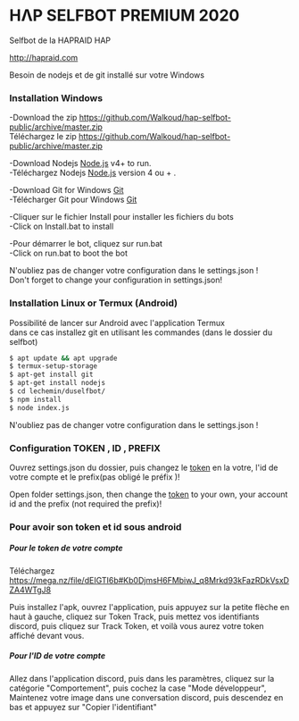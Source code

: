# HΛP SELFBOT PREMIUM 2020
Selfbot de la HAPRAID HAP

http://hapraid.com

Besoin de nodejs et de git installé sur votre Windows



### Installation Windows
-Download the zip https://github.com/Walkoud/hap-selfbot-public/archive/master.zip <br/>
Téléchargez le zip https://github.com/Walkoud/hap-selfbot-public/archive/master.zip <br/>

-Download Nodejs [Node.js](https://nodejs.org/) v4+ to run. <br/>
-Téléchargez Nodejs  [Node.js](https://nodejs.org/) version 4 ou + .

-Download Git for Windows [Git](https://git-scm.com/download/win) <br/>
-Télécharger Git pour Windows [Git](https://git-scm.com/download/win) 

-Cliquer sur le fichier Install pour installer les fichiers du bots <br/>
-Click on Install.bat to install <br/>

-Pour démarrer le bot, cliquez sur run.bat <br/>
-Click on run.bat to boot the bot <br/>

N'oubliez pas de changer votre configuration dans le settings.json !<br/>
Don't forget to change your configuration in settings.json!

### Installation Linux or Termux (Android)
Possibilité de lancer sur Android avec l'application Termux <br/>
dans ce cas installez git en utilisant les commandes (dans le dossier du selfbot)
```sh
$ apt update && apt upgrade
$ termux-setup-storage
$ apt-get install git
$ apt-get install nodejs
$ cd lechemin/duselfbot/
$ npm install
$ node index.js
```
N'oubliez pas de changer votre configuration dans le settings.json !


### Configuration TOKEN , ID , PREFIX

Ouvrez settings.json du dossier, puis changez le [token](https://youtu.be/2GBOYptubk4) en la votre, l'id de votre compte et le prefix(pas obligé le préfix )! <br/>

Open folder settings.json, then change the [token](https://youtu.be/2GBOYptubk4) to your own, your account id and the prefix (not required the prefix)! <br/>



### Pour avoir son token et id sous android
 
 ##### Pour le token de votre compte
 
Téléchargez https://mega.nz/file/dEIGTI6b#Kb0DjmsH6FMbiwJ_q8Mrkd93kFazRDkVsxDZA4WTgJ8

Puis installez l'apk, ouvrez l'application, puis appuyez sur la petite flèche en haut à gauche, cliquez sur Token Track, puis mettez vos identifiants discord, puis cliquez sur Track Token, et voilà vous aurez votre token affiché devant vous.

##### Pour l'ID de votre compte 

Allez dans l'application discord, puis dans les paramètres, cliquez sur la catégorie "Comportement", puis cochez la case "Mode développeur", <br/>
Maintenez votre image dans une conversation discord, puis descendez en bas et appuyez sur "Copier l'identifiant"
